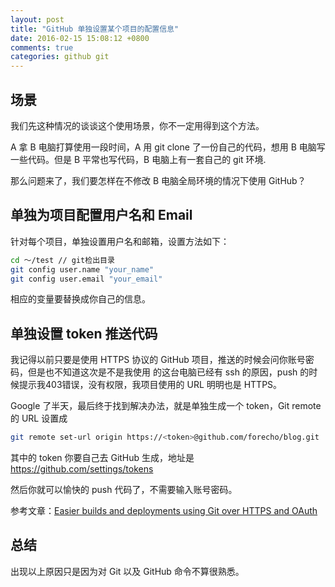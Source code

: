 ```yaml
---
layout: post
title: "GitHub 单独设置某个项目的配置信息"
date: 2016-02-15 15:08:12 +0800
comments: true
categories: github git
---
```

## 场景

我们先这种情况的谈谈这个使用场景，你不一定用得到这个方法。

A 拿 B 电脑打算使用一段时间，A 用 git clone 了一份自己的代码，想用 B 电脑写一些代码。但是 B 平常也写代码，B 电脑上有一套自己的 git 环境.

那么问题来了，我们要怎样在不修改 B 电脑全局环境的情况下使用 GitHub？

## 单独为项目配置用户名和 Email

<!--more-->

针对每个项目，单独设置用户名和邮箱，设置方法如下：

```sh
cd ～/test // git检出目录
git config user.name "your_name"
git config user.email "your_email"
```
相应的变量要替换成你自己的信息。

## 单独设置 token 推送代码

我记得以前只要是使用 HTTPS 协议的 GitHub 项目，推送的时候会问你账号密码，但是也不知道这次是不是我使用
的这台电脑已经有 ssh 的原因，push 的时候提示我403错误，没有权限，我项目使用的 URL 明明也是 HTTPS。

Google 了半天，最后终于找到解决办法，就是单独生成一个 token，Git remote 的 URL 设置成 

```sh
git remote set-url origin https://<token>@github.com/forecho/blog.git
```
其中的 token 你要自己去 GitHub 生成，地址是 <https://github.com/settings/tokens>

然后你就可以愉快的 push 代码了，不需要输入账号密码。

参考文章：[Easier builds and deployments using Git over HTTPS and OAuth](https://github.com/blog/1270-easier-builds-and-deployments-using-git-over-https-and-oauth)

## 总结

出现以上原因只是因为对 Git 以及 GitHub 命令不算很熟悉。

